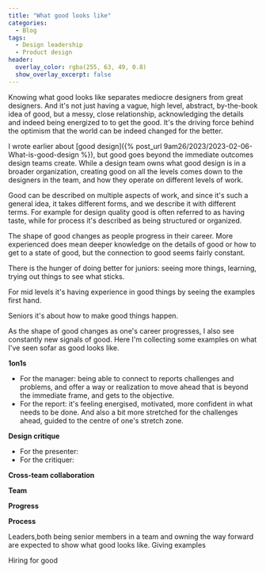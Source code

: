```yaml
---
title: "What good looks like"
categories:
  - Blog 
tags:
  - Design leadership
  - Product design
header:
  overlay_color: rgba(255, 63, 49, 0.8)
  show_overlay_excerpt: false
---
```


Knowing what good looks like separates mediocre designers from great designers. And it's not just having a vague, high level, abstract, by-the-book idea of good, but a messy, close relationship, acknowledging the details and indeed being energized to to get the good. It's the driving force behind the optimism that the world can be indeed changed for the better. 

I wrote earlier about [good design]({% post_url 9am26/2023/2023-02-06-What-is-good-design %}), but good goes beyond the immediate outcomes design teams create. While a design team owns what good design is in a broader organization, creating good on all the levels comes down to the designers in the team, and how they operate on different levels of work.

Good can be described on multiple aspects of work, and since it's such a general idea, it takes different forms, and we describe it with different terms. For example for design quality good is often referred to as having taste, while for process it's described as being structured or organized. 

The shape of good changes as people progress in their career. More experienced does mean deeper knowledge on the details of good or how to get to a state of good, but the connection to good seems fairly constant.

There is the hunger of doing better for juniors: seeing more things, learning, trying out things to see what sticks. 

For mid levels it's having experience in good things by seeing the examples first hand.

Seniors it's about how to make good things happen.



 As the shape of good changes as one's career progresses, I also see constantly new signals of good. Here I'm collecting some examples on what I've seen sofar as good looks like.

**1on1s**

- For the manager: being able to connect to reports challenges and problems, and offer a way or realization to move ahead that is beyond the immediate frame, and gets to the objective.
- For the report: it's feeling energised, motivated, more confident in what needs to be done. And also a bit more stretched for the challenges ahead, guided to the centre of one's stretch zone.

**Design critique**

- For the presenter:
- For the critiquer:

**Cross-team collaboration**

**Team**

**Progress**

**Process**


Leaders,both being senior members in a team and owning the way forward are expected to show what good looks like. Giving examples

Hiring for good 